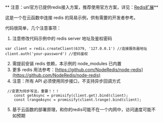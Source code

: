 ** 注意：uni官方已提供redis接入方案，推荐使用官方方案，详见：[Redis扩展](https://uniapp.dcloud.net.cn/uniCloud/redis-introduction)**

这是一个在云函数中连接 redis 的简易示例，供有需要的开发者参考。

代码很简单，几个注意事项：

1. 注意修改代码示例中的 redis server 地址及鉴权密码

```
var client = redis.createClient(6379, '127.0.0.1') //连接服务器地址
client.auth('your-password') //密码鉴权
```

2. 需提前安装 redis 依赖，本示例的 node_modules 已内置
3. 更多 redis 用法参考：[https://github.com/NodeRedis/node-redis](https://github.com/NodeRedis/node-redis)
4. 注意：所有 API 必须使用同步接口，不支持异步回调方式

```
 //变更为同步写法，重要！！！
    const getAsync = promisify(client.get).bind(client);
    const lrangeAsync = promisify(client.lrange).bind(client);
```

5. 基于云函数的部署原理，和你的redis可能不在一个内网中，访问速度可能不如预期

